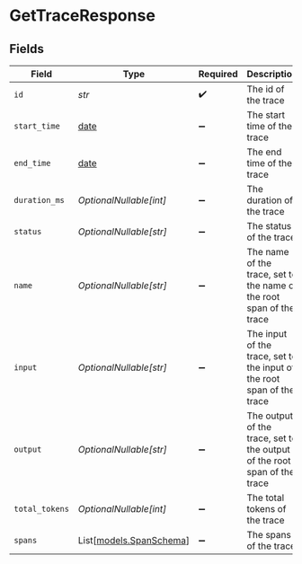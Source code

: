 # GetTraceResponse


## Fields

| Field                                                                    | Type                                                                     | Required                                                                 | Description                                                              |
| ------------------------------------------------------------------------ | ------------------------------------------------------------------------ | ------------------------------------------------------------------------ | ------------------------------------------------------------------------ |
| `id`                                                                     | *str*                                                                    | :heavy_check_mark:                                                       | The id of the trace                                                      |
| `start_time`                                                             | [date](https://docs.python.org/3/library/datetime.html#date-objects)     | :heavy_minus_sign:                                                       | The start time of the trace                                              |
| `end_time`                                                               | [date](https://docs.python.org/3/library/datetime.html#date-objects)     | :heavy_minus_sign:                                                       | The end time of the trace                                                |
| `duration_ms`                                                            | *OptionalNullable[int]*                                                  | :heavy_minus_sign:                                                       | The duration of the trace                                                |
| `status`                                                                 | *OptionalNullable[str]*                                                  | :heavy_minus_sign:                                                       | The status of the trace                                                  |
| `name`                                                                   | *OptionalNullable[str]*                                                  | :heavy_minus_sign:                                                       | The name of the trace, set to the name of the root span of the trace     |
| `input`                                                                  | *OptionalNullable[str]*                                                  | :heavy_minus_sign:                                                       | The input of the trace, set to the input of the root span of the trace   |
| `output`                                                                 | *OptionalNullable[str]*                                                  | :heavy_minus_sign:                                                       | The output of the trace, set to the output of the root span of the trace |
| `total_tokens`                                                           | *OptionalNullable[int]*                                                  | :heavy_minus_sign:                                                       | The total tokens of the trace                                            |
| `spans`                                                                  | List[[models.SpanSchema](../models/spanschema.md)]                       | :heavy_minus_sign:                                                       | The spans of the trace                                                   |